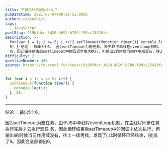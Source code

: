 ```yaml
---
title: 下面执行后输出什么？
pubDatetime: 2021-07-07T00:14:52.000Z
author: caorushizi
tags:
  - JavaScript
postSlug: 919bfdcc-3d20-469f-b789-f99cc15410fe
description: >-
  for(var i = 1; i <= 5; i ++){ setTimeout(function timer(){ console.log(i) },
  0) } 结论： 输出5个6。 因为setTimeout为宏任务，由于JS中单线程eventLoop机制，在主线程同步任务执行完后才去执行宏任
  务，因此循环结束后setTimeout中的回调才依次执行，但输出i的时候当前作用域没有，往上一级再找，
difficulty: 2
questionNumber: 444
source: https://fe.ecool.fun/topic/919bfdcc-3d20-469f-b789-f99cc15410fe
---
```


```js
for (var i = 1; i <= 5; i++) {
  setTimeout(function timer() {
    console.log(i);
  }, 0);
}
```

---

结论： 输出5个6。

因为setTimeout为宏任务，由于JS中单线程eventLoop机制，在主线程同步任务执行完后才去执行宏任
务，因此循环结束后setTimeout中的回调才依次执行，但输出i的时候当前作用域没有，往上一级再找，发现了i,此时循环已经结束，i变成了6。因此会全部输出6。
